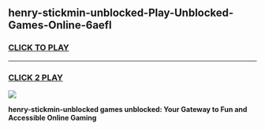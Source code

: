
## henry-stickmin-unblocked-Play-Unblocked-Games-Online-6aefl
<h3>
<a href="https://premium76.site?title=henry-stickmin-unblocked&ref=25A">CLICK TO PLAY</a></h3>
<hr>

<h3>
<a href="https://premium76.site?title=henry-stickmin-unblocked&ref=25A">CLICK 2 PLAY</a>
  
</h3>

<a href="https://premium76.site?title=henry-stickmin-unblocked&ref=25A"><img src="https://clearcache.store/games.png"></a>


**henry-stickmin-unblocked games unblocked: Your Gateway to Fun and Accessible Online Gaming**
